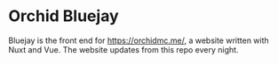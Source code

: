 # Orchid Bluejay

Bluejay is the front end for https://orchidmc.me/, a website written with Nuxt and Vue.
The website updates from this repo every night. 

